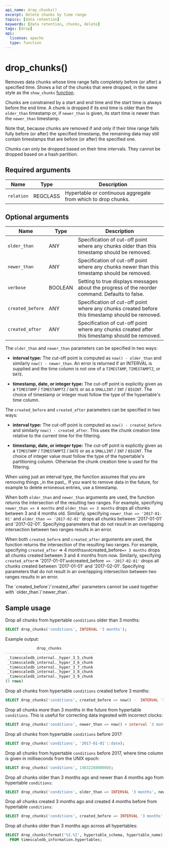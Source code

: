 ```yaml
---
api_name: drop_chunks()
excerpt: Delete chunks by time range
topics: [data retention]
keywords: [data retention, chunks, delete]
tags: [drop]
api:
  license: apache
  type: function
---
```


# drop_chunks()

Removes data chunks whose time range falls completely before (or
after) a specified time. Shows a list of the chunks that were
dropped, in the same style as the `show_chunks` [function][show_chunks].

Chunks are constrained by a start and end time and the start time is
always before the end time. A chunk is dropped if its end time is
older than the `older_than` timestamp or, if `newer_than` is given,
its start time is newer than the `newer_than` timestamp.

Note that, because chunks are removed if and only if their time range
falls fully before (or after) the specified timestamp, the remaining
data may still contain timestamps that are before (or after) the
specified one.

Chunks can only be dropped based on their time intervals. They cannot be dropped
based on a hash partition.

## Required arguments

|Name|Type|Description|
|-|-|-|
|`relation`|REGCLASS|Hypertable or continuous aggregate from which to drop chunks.|

## Optional arguments

|Name|Type|Description|
|-|-|-|
|`older_than`|ANY|Specification of cut-off point where any chunks older than this timestamp should be removed.|
|`newer_than`|ANY|Specification of cut-off point where any chunks newer than this timestamp should be removed.|
|`verbose`|BOOLEAN|Setting to true displays messages about the progress of the reorder command. Defaults to false.|
|`created_before`|ANY|Specification of cut-off point where any chunks created before this timestamp should be removed.|
|`created_after`|ANY|Specification of cut-off point where any chunks created after this timestamp should be removed.|

The `older_than` and `newer_than` parameters can be specified in two ways:

*   **interval type:** The cut-off point is computed as `now() -
    older_than` and similarly `now() - newer_than`.  An error is
    returned if an INTERVAL is supplied and the time column is not one
    of a `TIMESTAMP`, `TIMESTAMPTZ`, or `DATE`.

*   **timestamp, date, or integer type:** The cut-off point is
    explicitly given as a `TIMESTAMP` / `TIMESTAMPTZ` / `DATE` or as a
    `SMALLINT` / `INT` / `BIGINT`. The choice of timestamp or integer
    must follow the type of the hypertable's time column.

The `created_before` and `created_after` parameters can be specified in two ways:

*   **interval type:** The cut-off point is computed as `now() -
    created_before` and similarly `now() - created_after`.  This uses
    the chunk creation time relative to the current time for the filtering.

*   **timestamp, date, or integer type:** The cut-off point is
    explicitly given as a `TIMESTAMP` / `TIMESTAMPTZ` / `DATE` or as a
    `SMALLINT` / `INT` / `BIGINT`. The choice of integer value
    must follow the type of the hypertable's partitioning column. Otherwise
    the chunk creation time is used for the filtering.

<Highlight type="warning">
When using just an interval type, the function assumes that
you are removing things _in the past_. If you want to remove data
in the future, for example to delete erroneous entries, use a timestamp.
</Highlight>

When both `older_than` and `newer_than` arguments are used, the
function returns the intersection of the resulting two ranges. For
example, specifying `newer_than => 4 months` and `older_than => 3
months` drops all chunks between 3 and 4 months old.
Similarly, specifying `newer_than => '2017-01-01'` and `older_than
=> '2017-02-01'` drops all chunks between '2017-01-01' and
'2017-02-01'. Specifying parameters that do not result in an
overlapping intersection between two ranges results in an error.

When both `created_before` and `created_after` arguments are used, the
function returns the intersection of the resulting two ranges. For
example, specifying `created_after` => 4 months` and `created_before`=> 3
months` drops all chunks created between 3 and 4 months from now.
Similarly, specifying `created_after`=> '2017-01-01'` and `created_before`
=> '2017-02-01'` drops all chunks created between '2017-01-01' and
'2017-02-01'. Specifying parameters that do not result in an
overlapping intersection between two ranges results in an error.

<Highlight type="note">
The `created_before`/`created_after` parameters cannot be used together with
`older_than`/`newer_than`.
</Highlight>

## Sample usage

Drop all chunks from hypertable `conditions` older than 3 months:

```sql
SELECT drop_chunks('conditions', INTERVAL '3 months');
```

Example output:

```sql
              drop_chunks
----------------------------------------
 _timescaledb_internal._hyper_3_5_chunk
 _timescaledb_internal._hyper_3_6_chunk
 _timescaledb_internal._hyper_3_7_chunk
 _timescaledb_internal._hyper_3_8_chunk
 _timescaledb_internal._hyper_3_9_chunk
(5 rows)
```

Drop all chunks from hypertable `conditions` created before 3 months:

```sql
SELECT drop_chunks('conditions', created_before => now() -  INTERVAL '3 months');
```

Drop all chunks more than 3 months in the future from hypertable
`conditions`. This is useful for correcting data ingested with
incorrect clocks:

```sql
SELECT drop_chunks('conditions', newer_than => now() + interval '3 months');
```

Drop all chunks from hypertable `conditions` before 2017:

```sql
SELECT drop_chunks('conditions', '2017-01-01'::date);
```

Drop all chunks from hypertable `conditions` before 2017, where time
column is given in milliseconds from the UNIX epoch:

```sql
SELECT drop_chunks('conditions', 1483228800000);
```

Drop all chunks older than 3 months ago and newer than 4 months ago from hypertable `conditions`:

```sql
SELECT drop_chunks('conditions', older_than => INTERVAL '3 months', newer_than => INTERVAL '4 months')
```

Drop all chunks created 3 months ago and created 4 months before from  hypertable `conditions`:

```sql
SELECT drop_chunks('conditions', created_before => INTERVAL '3 months', created_after => INTERVAL '4 months')
```

Drop all chunks older than 3 months ago across all hypertables:

```sql
SELECT drop_chunks(format('%I.%I', hypertable_schema, hypertable_name)::regclass, INTERVAL '3 months')
  FROM timescaledb_information.hypertables;
```

[show_chunks]: /api/:currentVersion:/hypertable/show_chunks/
